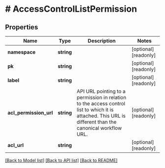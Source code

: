 # # AccessControlListPermission

## Properties

Name | Type | Description | Notes
------------ | ------------- | ------------- | -------------
**namespace** | **string** |  | [optional] [readonly] 
**pk** | **string** |  | [optional] [readonly] 
**label** | **string** |  | [optional] [readonly] 
**acl_permission_url** | **string** | API URL pointing to a permission in relation to the access control list to which it is attached. This URL is different than the canonical workflow URL. | [optional] [readonly] 
**acl_url** | **string** |  | [optional] [readonly] 

[[Back to Model list]](../../README.md#documentation-for-models) [[Back to API list]](../../README.md#documentation-for-api-endpoints) [[Back to README]](../../README.md)


